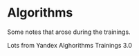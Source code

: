 # Algorithms

Some notes that arose during the trainings.

Lots from Yandex Alghorithms Trainings 3.0
